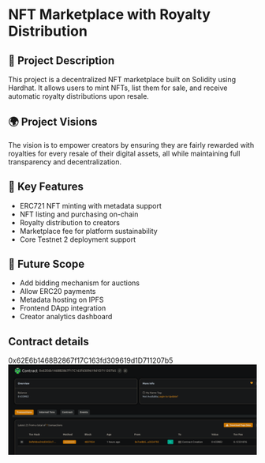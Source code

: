 # NFT Marketplace with Royalty Distribution

## 📖 Project Description




This project is a decentralized  NFT marketplace built on Solidity using Hardhat. It allows users to mint NFTs, list them for sale,  and receive automatic royalty distributions upon resale.

## 🌍 Project Visions

The vision  is to empower creators by ensuring they are fairly rewarded with royalties for every resale of their digital assets, all while maintaining full transparency and decentralization.

## 🔑 Key Features

- ERC721 NFT minting with metadata support
- NFT listing and purchasing on-chain
- Royalty distribution to  creators
- Marketplace fee for  platform  sustainability
- Core Testnet 2 deployment support

## 🚀 Future Scope

- Add bidding mechanism for  auctions
- Allow ERC20 payments
- Metadata hosting on IPFS
- Frontend DApp integration
- Creator analytics dashboard

## Contract details
0x62E6b1468B2867f17C163fd309619d1D711207b5![alt text](image.png)
